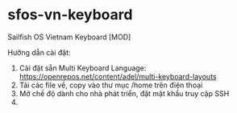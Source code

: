 # sfos-vn-keyboard
Sailfish OS Vietnam Keyboard [MOD]

Hưỡng dẫn cài đặt:

1. Cài đặt sẵn Multi Keyboard Language: https://openrepos.net/content/adel/multi-keyboard-layouts
2. Tải các file về, copy vào thư mục /home trên điện thoại
3. Mở chế độ dành cho nhà phát triển, đặt mật khẩu truy cập SSH
4. 
